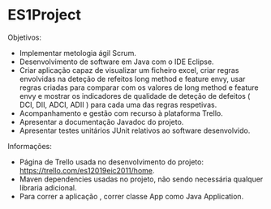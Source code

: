 # ES1Project

Objetivos:
  - Implementar metologia ágil Scrum.
  - Desenvolvimento de software em Java com o IDE Eclipse.
  - Criar aplicação capaz de visualizar um ficheiro excel, criar regras envolvidas na deteção de refeitos long method e feature envy, usar regras criadas para comparar com os valores de long method e feature envy e mostrar os indicadores de qualidade de deteção de defeitos ( DCI, DII, ADCI, ADII ) para cada uma das regras respetivas.
  - Acompanhamento e gestão com recurso à plataforma Trello.
  - Apresentar a documentação Javadoc do projeto.
  - Apresentar testes unitários JUnit relativos ao software desenvolvido.

Informações:
  - Página de Trello usada no desenvolvimento do projeto: https://trello.com/es12019eic2011/home.
  - Maven dependencies usadas no projeto, não sendo necessária qualquer libraria adicional.
  - Para correr a aplicação , correr classe App como Java Application.
